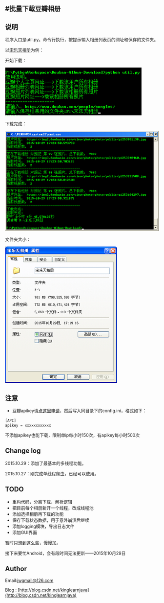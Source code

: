 #批量下载豆瓣相册
------------

## 说明
程序入口是util.py。命令行执行，按提示输入相册列表页的网址和保存的文件夹。

以[宋乐天相册](http://www.douban.com/people/songlet/photos)为例：

开始下载：

![](begin.jpg)

下载完成：

![](done.jpg)

文件夹大小：

![](all.jpg)


## 注意
- 豆瓣apikey请[点这里申请](http://developers.douban.com/wiki/?title=tutorial)，然后写入同目录下的config.ini，格式如下：
```
[API]
apikey = xxxxxxxxxxxx
```
不添加apikey也能下载，限制单ip每小时150次，有apikey每小时500次


## Change log

2015.10.29：添加了最基本的多线程功能。

2015.10.27：刚完成单线程爬虫，已经可以使用。

## TODO

- 重构代码，分离下载、解析逻辑
- 把目前每个相册新开一个线程，改成线程池
- 添加选择相册再下载的功能
- 保存下载状态数据，用于意外崩溃后继续
- 添加logging模块，导出日志文件
- 添加GUI界面

暂时只想到这么些，慢慢加。

接下来要忙Android，会有段时间无法更新——2015年10月29日


## Author
Email:jwgmail@126.com

Blog : [http://blog.csdn.net/kinglearnjava](http://blog.csdn.net/kinglearnjava)
